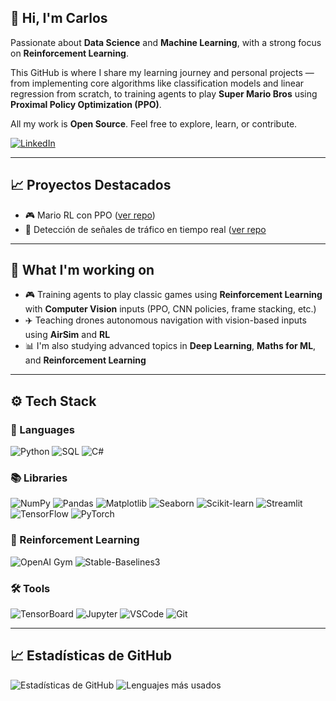 ## 👋 Hi, I'm Carlos

Passionate about **Data Science** and **Machine Learning**, with a strong focus on **Reinforcement Learning**.

This GitHub is where I share my learning journey and personal projects — from implementing core algorithms like classification models and linear regression from scratch, to training agents to play **Super Mario Bros** using **Proximal Policy Optimization (PPO)**.

All my work is **Open Source**. Feel free to explore, learn, or contribute.

[![LinkedIn](https://img.shields.io/badge/LinkedIn-blue?style=for-the-badge&logo=linkedin&logoColor=white)](https://www.linkedin.com/in/carlos-lopez-de-lizaga/)

---

## 📈 Proyectos Destacados

- 🎮 Mario RL con PPO ([ver repo](https://github.com/Reezo912/SuperMario-RL-PPO))
- 🚦 Detección de señales de tráfico en tiempo real ([ver repo](https://tuweb.com](https://github.com/Reezo912/Detector-Senales-Trafico))

---

## 🧠 What I'm working on

- 🎮 Training agents to play classic games using **Reinforcement Learning** with **Computer Vision** inputs (PPO, CNN policies, frame stacking, etc.)
- ✈️ Teaching drones autonomous navigation with vision-based inputs using **AirSim** and **RL**
- 📊 I'm also studying advanced topics in **Deep Learning**, **Maths for ML**, and **Reinforcement Learning**

---

## ⚙️ Tech Stack

### 🧪 Languages
![Python](https://img.shields.io/badge/Python-3776AB?style=for-the-badge&logo=python&logoColor=white)
![SQL](https://img.shields.io/badge/SQL-003B57?style=for-the-badge&logo=sqlite&logoColor=white)
![C#](https://img.shields.io/badge/C%23-239120?style=for-the-badge&logo=c-sharp&logoColor=white)

### 📚 Libraries
![NumPy](https://img.shields.io/badge/NumPy-013243?style=for-the-badge&logo=numpy&logoColor=white)
![Pandas](https://img.shields.io/badge/Pandas-150458?style=for-the-badge&logo=pandas&logoColor=white)
![Matplotlib](https://img.shields.io/badge/Matplotlib-ffffff?style=for-the-badge&logo=matplotlib&logoColor=black)
![Seaborn](https://img.shields.io/badge/Seaborn-1E88E5?style=for-the-badge&logoColor=white)
![Scikit-learn](https://img.shields.io/badge/Scikit--Learn-F7931E?style=for-the-badge&logo=scikit-learn&logoColor=white)
![Streamlit](https://img.shields.io/badge/Streamlit-FF4B4B?style=for-the-badge&logo=streamlit&logoColor=white)
![TensorFlow](https://img.shields.io/badge/TensorFlow-FF6F00?style=for-the-badge&logo=tensorflow&logoColor=white)
![PyTorch](https://img.shields.io/badge/PyTorch-EE4C2C?style=for-the-badge&logo=PyTorch&logoColor=white)

### 🤖 Reinforcement Learning
![OpenAI Gym](https://img.shields.io/badge/OpenAI%20Gym-000000?style=for-the-badge&logo=openai&logoColor=white)
![Stable-Baselines3](https://img.shields.io/badge/Stable--Baselines3-FFB000?style=for-the-badge&logo=python&logoColor=white)

### 🛠️ Tools
![TensorBoard](https://img.shields.io/badge/TensorBoard-FFA500?style=for-the-badge&logo=tensorflow&logoColor=white)
![Jupyter](https://img.shields.io/badge/Jupyter-F37626?style=for-the-badge&logo=jupyter&logoColor=white)
![VSCode](https://img.shields.io/badge/VSCode-007ACC?style=for-the-badge&logo=visual-studio-code&logoColor=white)
![Git](https://img.shields.io/badge/Git-F05032?style=for-the-badge&logo=git&logoColor=white)

---

## 📈 Estadísticas de GitHub

![Estadísticas de GitHub](https://github-readme-stats.vercel.app/api?username=Reezo912&show_icons=true&theme=radical)
![Lenguajes más usados](https://github-readme-stats.vercel.app/api/top-langs/?username=Reezo912&layout=compact&theme=radical)
